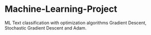 # Machine-Learning-Project
ML Text classification with optimization algorithms Gradient Descent, Stochastic Gradient Descent and Adam.